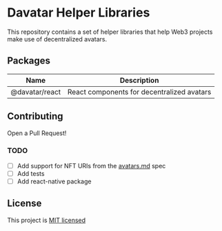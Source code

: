 # Davatar Helper Libraries
This repository contains a set of helper libraries that help Web3 projects make use of decentralized avatars.

## Packages
| Name                | Description                                  |
| ------------------- | -------------------------------------------- |
| @davatar/react      | React components for decentralized avatars   |

## Contributing
Open a Pull Request!

### TODO
- [ ] Add support for NFT URIs from the [avatars.md](https://gist.github.com/Arachnid/9db60bd75277969ee1689c8742b75182) spec
- [ ] Add tests
- [ ] Add react-native package

## License
This project is [MIT licensed](/LICENSE)

